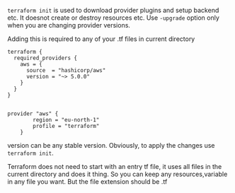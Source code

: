 `terraform init` is used to download provider plugins and setup backend etc. It doesnot create or destroy resources etc. Use `-upgrade` option only when you are changing provider versions.

Adding this is required to any of your .tf files in current directory

```
terraform {
  required_providers {
    aws = {
      source  = "hashicorp/aws"
      version = "~> 5.0.0"
    }
  }
}


provider "aws" {
        region = "eu-north-1"
        profile = "terraform"
    }
```

version can be any stable version. Obviously, to apply the changes use `terraform init`.

Terraform does not need to start with an entry tf file, it uses all files in the current directory and does it thing. So you can keep any resources,variable in any file you want. But the file extension should be .tf
